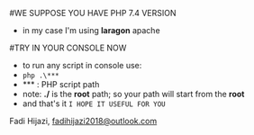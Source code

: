 #WE SUPPOSE YOU HAVE PHP 7.4 VERSION 
 - in my case I'm using **laragon** apache

#TRY IN YOUR CONSOLE NOW
  - to run any script in console use:
  - `php .\***`
  - *** : PHP script path
  - note: **./** is the **root** path; so your path will start from the **root**
  - and that's it `I HOPE IT USEFUL FOR YOU`

Fadi Hijazi, fadihijazi2018@outlook.com
